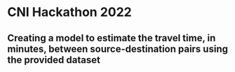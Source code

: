# CNI Hackathon 2022
## Creating a model to estimate the travel time, in minutes, between source-destination pairs using the provided dataset
